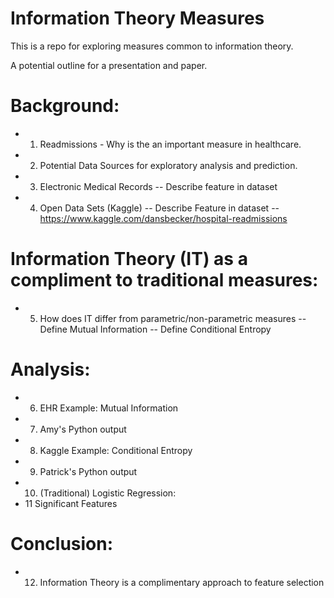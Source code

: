 # Information Theory Measures
This is a repo for exploring measures common to information theory.

A potential outline for a presentation and paper.

# Background: 
  - 1. Readmissions - Why is the an important measure in healthcare.
  - 2. Potential Data Sources for exploratory analysis and prediction.
  - 3. Electronic Medical Records
  -- Describe feature in dataset
  - 4. Open Data Sets (Kaggle)
  -- Describe Feature in dataset
  --https://www.kaggle.com/dansbecker/hospital-readmissions

# Information Theory (IT) as a compliment to traditional measures:
  - 5. How does IT differ from parametric/non-parametric measures
  -- Define Mutual Information
  -- Define Conditional Entropy

# Analysis:
  - 6. EHR Example: Mutual Information
  - 7. Amy's Python output
  - 8. Kaggle Example: Conditional Entropy 
  - 9. Patrick's Python output
  - 10. (Traditional) Logistic Regression:
  - 11 Significant Features

# Conclusion:
  - 12.  Information Theory is a complimentary approach to feature selection


